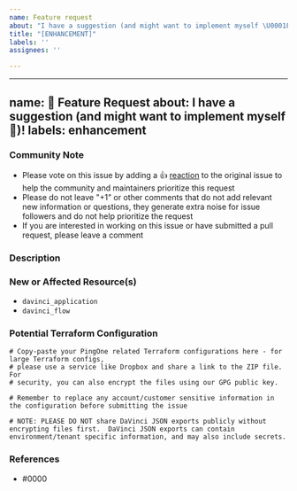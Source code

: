 ```yaml
---
name: Feature request
about: "I have a suggestion (and might want to implement myself \U0001F642)!"
title: "[ENHANCEMENT]"
labels: ''
assignees: ''

---
```


---
name: 🚀 Feature Request
about: I have a suggestion (and might want to implement myself 🙂)!
labels: enhancement
---

<!--- Please keep this note for the community --->

### Community Note

* Please vote on this issue by adding a 👍 [reaction](https://blog.github.com/2016-03-10-add-reactions-to-pull-requests-issues-and-comments/) to the original issue to help the community and maintainers prioritize this request
* Please do not leave "+1" or other comments that do not add relevant new information or questions, they generate extra noise for issue followers and do not help prioritize the request
* If you are interested in working on this issue or have submitted a pull request, please leave a comment

<!--- Thank you for keeping this note for the community --->

### Description
<!--- Please provide a helpful description of the feature request here. --->

### New or Affected Resource(s)
<!--- Please provide a list of the new and/or affected resources/data sources, for example: -->
- `davinci_application`
- `davinci_flow`

<!--- Optionally include a brief description on the type of change required, but this isn't essential -->

### Potential Terraform Configuration

<!-- Information about code formatting: https://help.github.com/articles/basic-writing-and-formatting-syntax/#quoting-code -->

```hcl
# Copy-paste your PingOne related Terraform configurations here - for large Terraform configs,
# please use a service like Dropbox and share a link to the ZIP file. For
# security, you can also encrypt the files using our GPG public key.

# Remember to replace any account/customer sensitive information in the configuration before submitting the issue

# NOTE: PLEASE DO NOT share DaVinci JSON exports publicly without encrypting files first.  DaVinci JSON exports can contain environment/tenant specific information, and may also include secrets.
```

### References

<!---
Information about referencing Github Issues: https://help.github.com/articles/basic-writing-and-formatting-syntax/#referencing-issues-and-pull-requests

Are there any other GitHub issues (open or closed) or pull requests that should be linked here? Vendor blog posts or documentation? For example:

* https://apidocs.pingidentity.com/pingone/platform/v1/api/#get-read-one-organization
- or -
* https://docs.pingidentity.com/bundle/pingone/page/cxs1575407884833.html
--->

* #0000
